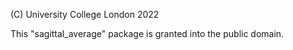 (C) University College London 2022

This "sagittal_average" package is granted into the public domain.